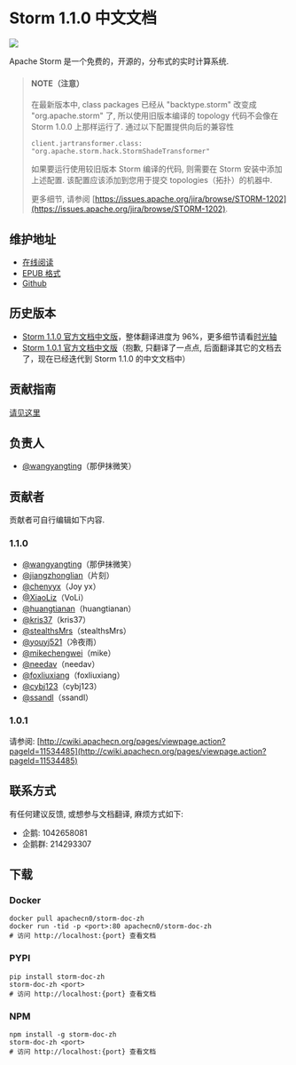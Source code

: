 # Storm 1.1.0 中文文档

![](docs/img/logo.png)

Apache Storm 是一个免费的，开源的，分布式的实时计算系统.

> #### NOTE（注意）
> 
> 在最新版本中, class packages 已经从 "backtype.storm" 改变成 "org.apache.storm" 了, 所以使用旧版本编译的 topology 代码不会像在 Storm 1.0.0 上那样运行了. 通过以下配置提供向后的兼容性
> 
> `client.jartransformer.class: "org.apache.storm.hack.StormShadeTransformer"`
> 
> 如果要运行使用较旧版本 Storm 编译的代码, 则需要在 Storm 安装中添加上述配置. 该配置应该添加到您用于提交 topologies（拓扑）的机器中.
> 
> 更多细节, 请参阅 [https://issues.apache.org/jira/browse/STORM-1202](https://issues.apache.org/jira/browse/STORM-1202).

## 维护地址

+   [在线阅读](http://storm.apachecn.org)
+   [EPUB 格式](https://github.com/apachecn/storm-doc-zh/raw/dl/Storm%201.1.0%20%E4%B8%AD%E6%96%87%E6%96%87%E6%A1%A3.epub)
+   [Github](https://github.com/apachecn/storm-doc-zh/)

## 历史版本

+   [Storm 1.1.0 官方文档中文版](./)，整体翻译进度为 96%，更多细节请看[时光轴](docs/77.md)  
+   [Storm 1.0.1 官方文档中文版](http://cwiki.apachecn.org/pages/viewpage.action?pageId=2884006)（抱歉, 只翻译了一点点, 后面翻译其它的文档去了，现在已经迭代到 Storm 1.1.0 的中文文档中）

## 贡献指南

[请见这里](CONTRIBUTING.md)

## 负责人

* [@wangyangting](https://github.com/wangyangting)（那伊抹微笑）

## 贡献者

贡献者可自行编辑如下内容.

### 1.1.0

* [@wangyangting](https://github.com/wangyangting)（那伊抹微笑）
* [@jiangzhonglian](https://github.com/jiangzhonglian)（片刻）
* [@chenyyx](https://github.com/chenyyx)（Joy yx）
* [@XiaoLiz](https://github.com/XiaoLiz)（VoLi）
* [@huangtianan](https://github.com/huangtianan)（huangtianan）
* [@kris37](https://github.com/kris37)（kris37）
* [@stealthsMrs](https://github.com/stealthsMrs)（stealthsMrs）
* [@youyj521](https://github.com/youyj521)（冷夜雨）
* [@mikechengwei](https://github.com/mikechengwei)（mike）
* [@needav](https://github.com/needav)（needav）
* [@foxliuxiang](https://github.com/foxliuxiang)（foxliuxiang）
* [@cybj123](https://github.com/cybj123)（cybj123）
* [@ssandl](https://github.com/ssandl)（ssandl）

### 1.0.1

请参阅: [http://cwiki.apachecn.org/pages/viewpage.action?pageId=11534485](http://cwiki.apachecn.org/pages/viewpage.action?pageId=11534485)

## 联系方式

有任何建议反馈, 或想参与文档翻译, 麻烦方式如下:

* 企鹅: 1042658081
* 企鹅群: 214293307


## 下载

### Docker

```
docker pull apachecn0/storm-doc-zh
docker run -tid -p <port>:80 apachecn0/storm-doc-zh
# 访问 http://localhost:{port} 查看文档
```

### PYPI

```
pip install storm-doc-zh
storm-doc-zh <port>
# 访问 http://localhost:{port} 查看文档
```

### NPM

```
npm install -g storm-doc-zh
storm-doc-zh <port>
# 访问 http://localhost:{port} 查看文档
```
